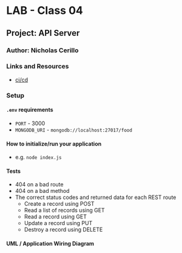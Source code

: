 # LAB - Class 04

## Project: API Server

### Author: Nicholas Cerillo

### Links and Resources

- [ci/cd](https://github.com/nacerillo/api-server/actions)

### Setup

#### `.env` requirements

- `PORT` - 3000
- `MONGODB_URI` - `mongodb://localhost:27017/food`

#### How to initialize/run your application

- e.g. `node index.js`

#### Tests

- 404 on a bad route
- 404 on a bad method
- The correct status codes and returned data for each REST route
  - Create a record using POST
  - Read a list of records using GET
  - Read a record using GET
  - Update a record using PUT
  - Destroy a record using DELETE

#### UML / Application Wiring Diagram
